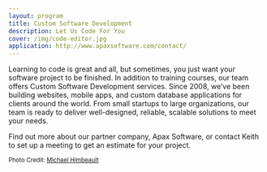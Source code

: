 ```yaml
---
layout: program
title: Custom Software Development
description: Let Us Code For You
cover: /img/code-editor.jpg
application: http://www.apaxsoftware.com/contact/
---
```


Learning to code is great and all, but sometimes, you just want your software project to be finished. In addition to training courses, our team offers Custom Software Development services. Since 2008, we’ve been building websites, mobile apps, and custom database applications for clients around the world. From small startups to large organizations, our team is ready to deliver well-designed, reliable, scalable solutions to meet your needs.

Find out more about our partner company, Apax Software, or contact Keith to set up a meeting to get an estimate for your project.

<small>Photo Credit: <a href="https://www.flickr.com/photos/riebart/4466482623/">Michael Himbeault</a></small>